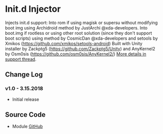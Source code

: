 # Init.d Injector
Injects init.d support:
Into rom if using magisk or supersu without modifying boot img using Archidroid method by JustArchi @xda-developers. 
Into boot.img if rootless or using other root solution (since they don't support boot scripts) using method by CosmicDan @xda-developers and setools by Xmikos (https://github.com/xmikos/setools-android)
Built with Unity installer by Zackptg5 (https://github.com/Zackptg5/Unity) and AnyKernel2 by Osm0sis (https://github.com/osm0sis/AnyKernel2/)
[More details in support thread](https://forum.xda-developers.com/android/software-hacking/mod-universal-init-d-injector-wip-t3692105).

## Change Log
### v1.0 - 3.15.2018
* Initial release

## Source Code
* Module [GitHub](https://github.com/Zackptg5/Init.d-Injector)
